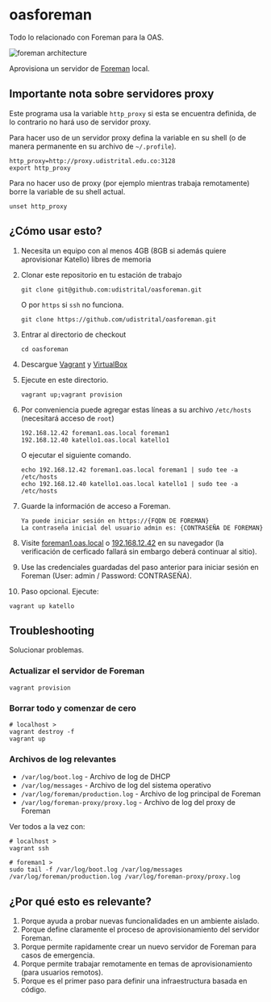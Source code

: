 oasforeman
==========

Todo lo relacionado con Foreman para la OAS.

![foreman architecture](http://theforeman.org/static/images/foreman_architecture.png)

Aprovisiona un servidor de [Foreman](http://theforeman.org/) local.

## Importante nota sobre servidores proxy

Este programa usa la variable `http_proxy` si esta se encuentra definida, de lo contrario no hará uso de servidor proxy.

Para hacer uso de un servidor proxy defina la variable en su shell (o de manera permanente en su archivo de `~/.profile`).

```
http_proxy=http://proxy.udistrital.edu.co:3128
export http_proxy
```

Para no hacer uso de proxy (por ejemplo mientras trabaja remotamente) borre la variable de su shell actual.

```
unset http_proxy
```

## ¿Cómo usar esto?

1. Necesita un equipo con al menos 4GB (8GB si además quiere aprovisionar Katello) libres de memoria
1. Clonar este repositorio en tu estación de trabajo

    ```
    git clone git@github.com:udistrital/oasforeman.git
    ```
   O por `https` si `ssh` no funciona.

   ```
   git clone https://github.com/udistrital/oasforeman.git
   ```
1. Entrar al directorio de checkout

    ```
    cd oasforeman
    ```
1. Descargue [Vagrant](https://www.vagrantup.com/) y [VirtualBox](https://www.virtualbox.org/)
1. Ejecute en este directorio.

    ```
    vagrant up;vagrant provision
    ```
1. Por conveniencia puede agregar estas líneas a su archivo `/etc/hosts` (necesitará acceso de `root`)

    ```
    192.168.12.42 foreman1.oas.local foreman1
    192.168.12.40 katello1.oas.local katello1
    ```

   O ejecutar el siguiente comando.

    ```
    echo 192.168.12.42 foreman1.oas.local foreman1 | sudo tee -a /etc/hosts
    echo 192.168.12.40 katello1.oas.local katello1 | sudo tee -a /etc/hosts
    ```
1.  Guarde la información de acceso a Foreman.

    ```
    Ya puede iniciar sesión en https://{FQDN DE FOREMAN}
    La contraseña inicial del usuario admin es: {CONTRASEÑA DE FOREMAN}
    ```
1. Visite [foreman1.oas.local](https://foreman1.oas.local/) o [192.168.12.42](https://192.168.12.42/) en su navegador (la verificación de cerficado fallará sin embargo deberá continuar al sitio).
1. Use las credenciales guardadas del paso anterior para iniciar sesión en Foreman (User: admin / Password: CONTRASEÑA).
1. Paso opcional. Ejecute:

  ```
  vagrant up katello
  ```

## Troubleshooting

Solucionar problemas.

### Actualizar el servidor de Foreman

```
vagrant provision
```

### Borrar todo y comenzar de cero

```
# localhost >
vagrant destroy -f
vagrant up
```

### Archivos de log relevantes

 * `/var/log/boot.log` - Archivo de log de DHCP
 * `/var/log/messages` - Archivo de log del sistema operativo
 * `/var/log/foreman/production.log` - Archivo de log principal de Foreman
 * `/var/log/foreman-proxy/proxy.log` - Archivo de log del proxy de Foreman

Ver todos a la vez con:

```
# localhost >
vagrant ssh
```

```
# foreman1 >
sudo tail -f /var/log/boot.log /var/log/messages /var/log/foreman/production.log /var/log/foreman-proxy/proxy.log
```

## ¿Por qué esto es relevante?

1. Porque ayuda a probar nuevas funcionalidades en un ambiente aislado.
1. Porque define claramente el proceso de aprovisionamiento del servidor Foreman.
1. Porque permite rapidamente crear un nuevo servidor de Foreman para casos de emergencia.
1. Porque permite trabajar remotamente en temas de aprovisionamiento (para usuarios remotos).
1. Porque es el primer paso para definir una infraestructura basada en código.
